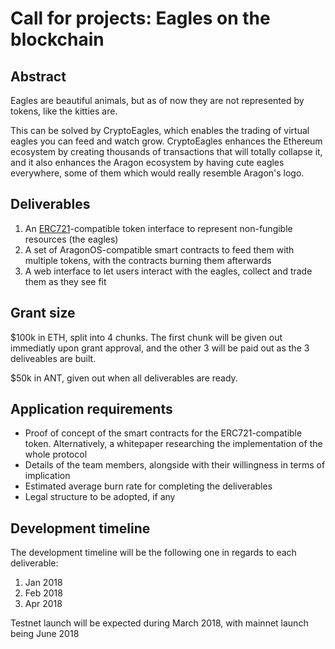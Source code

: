 # Call for projects: Eagles on the blockchain

## Abstract

Eagles are beautiful animals, but as of now they are not represented by tokens, like the kitties are.

This can be solved by CryptoEagles, which enables the trading of virtual eagles you can feed and watch grow. CryptoEagles enhances the Ethereum ecosystem by creating thousands of transactions that will totally collapse it, and it also enhances the Aragon ecosystem by having cute eagles everywhere, some of them which would really resemble Aragon's logo.



## Deliverables

1. An [ERC721](https://github.com/ethereum/eips/issues/721)-compatible token interface to represent non-fungible resources (the eagles)
2. A set of AragonOS-compatible smart contracts to feed them with multiple tokens, with the contracts burning them afterwards
3. A web interface to let users interact with the eagles, collect and trade them as they see fit



## Grant size

$100k in ETH, split into 4 chunks. The first chunk will be given out immediatly upon grant approval, and the other 3 will be paid out as the 3 deliveables are built.

$50k in ANT, given out when all deliverables are ready.


## Application requirements

- Proof of concept of the smart contracts for the ERC721-compatible token. Alternatively, a whitepaper researching the implementation of the whole protocol
- Details of the team members, alongside with their willingness in terms of implication
- Estimated average burn rate for completing the deliverables
- Legal structure to be adopted, if any



## Development timeline

The development timeline will be the following one in regards to each deliverable:

1. Jan 2018
2. Feb 2018
3. Apr 2018

Testnet launch will be expected during March 2018, with mainnet launch being June 2018
